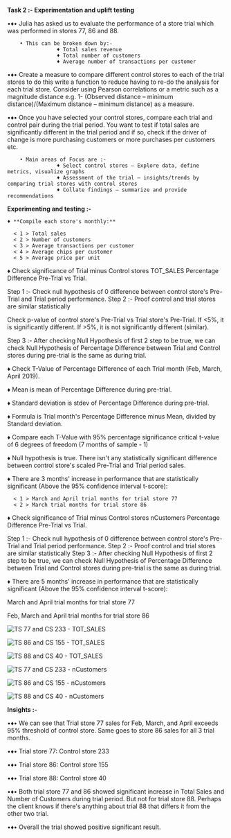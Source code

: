 **Task 2 :-
Experimentation and uplift testing**

•♦• Julia has asked us to evaluate the performance of a store trial which was performed in stores 77, 86 and 88.

        • This can be broken down by:-
                    ♦ Total sales revenue
                    ♦ Total number of customers
                    ♦ Average number of transactions per customer
•♦• Create a measure to compare different control stores to each of the trial stores to do this write a function to reduce having to re-do the analysis for each trial store. Consider using Pearson correlations or a metric such as a magnitude distance e.g. 1- (Observed distance – minimum distance)/(Maximum distance – minimum distance) as a measure.

•♦• Once you have selected your control stores, compare each trial and control pair during the trial period. You want to test if total sales are significantly different in the trial period and if so, check if the driver of change is more purchasing customers or more purchases per customers etc.

        • Main areas of Focus are :-
                    ♦ Select control stores – Explore data, define metrics, visualize graphs
                    ♦ Assessment of the trial – insights/trends by comparing trial stores with control stores
                    ♦ Collate findings – summarize and provide recommendations


**Experimenting and testing :-**

    ♦ **Compile each store's monthly:**
      
      < 1 > Total sales
      < 2 > Number of customers
      < 3 > Average transactions per customer
      < 4 > Average chips per customer
      < 5 > Average price per unit

♦ Check significance of Trial minus Control stores TOT_SALES Percentage Difference Pre-Trial vs Trial.

Step 1 :- Check null hypothesis of 0 difference between control store's Pre-Trial and Trial period performance.
Step 2 :- Proof control and trial stores are similar statistically

Check p-value of control store's Pre-Trial vs Trial store's Pre-Trial. If <5%, it is significantly different. If >5%, it is not significantly different (similar).

Step 3 :- After checking Null Hypothesis of first 2 step to be true, we can check Null Hypothesis of Percentage Difference between Trial and Control stores during pre-trial is the same as during trial.

  ♦ Check T-Value of Percentage Difference of each Trial month (Feb, March, April 2019).

  ♦ Mean is mean of Percentage Difference during pre-trial.

  ♦ Standard deviation is stdev of Percentage Difference during pre-trial.

  ♦ Formula is Trial month's Percentage Difference minus Mean, divided by Standard deviation.

  ♦ Compare each T-Value with 95% percentage significance critical t-value of 6 degrees of freedom (7 months of sample - 1)

  ♦ Null hypothesis is true. There isn't any statistically significant difference between control store's scaled Pre-Trial and Trial period sales.

  ♦ There are 3 months' increase in performance that are statistically significant (Above the 95% confidence interval t-score):
  
      < 1 > March and April trial months for trial store 77
      < 2 > March trial months for trial store 86
  
  ♦ Check significance of Trial minus Control stores nCustomers Percentage Difference Pre-Trial vs Trial.

Step 1 :- Check null hypothesis of 0 difference between control store's Pre-Trial and Trial period performance.
Step 2 :- Proof control and trial stores are similar statistically
Step 3 :- After checking Null Hypothesis of first 2 step to be true, we can check Null Hypothesis of Percentage Difference between Trial and Control stores during pre-trial is the same as during trial.

  ♦ There are 5 months' increase in performance that are statistically significant (Above the 95% confidence interval t-score):
  
March and April trial months for trial store 77

Feb, March and April trial months for trial store 86

![TS 77 and CS 233 - TOT_SALES](https://user-images.githubusercontent.com/27211670/182024443-92dd6ab6-9351-4933-bca4-026d54193fd9.png)

![TS 86 and CS 155 - TOT_SALES](https://user-images.githubusercontent.com/27211670/182024457-a55adbcb-c5fe-43f6-a237-1675c93517ce.png)

![TS 88 and CS 40 - TOT_SALES](https://user-images.githubusercontent.com/27211670/182024474-cbc431d6-5f6e-4038-939c-21dbde3a945d.png)


![TS 77 and CS 233 - nCustomers](https://user-images.githubusercontent.com/27211670/182024498-b3c04c67-8a1f-47d4-8055-5e83a33c3897.png)

![TS 86 and CS 155 - nCustomers](https://user-images.githubusercontent.com/27211670/182024507-c5f80354-3c76-468c-b4d1-3bfa3249564e.png)

![TS 88 and CS 40 - nCustomers](https://user-images.githubusercontent.com/27211670/182024523-3db0cbcb-74a8-45e0-8913-339fd901d15e.png)


**Insights :-**

•♦• We can see that Trial store 77 sales for Feb, March, and April exceeds 95% threshold of control store. Same goes to store 86 sales for all 3 trial months.

•♦• Trial store 77: Control store 233

•♦• Trial store 86: Control store 155

•♦• Trial store 88: Control store 40

•♦• Both trial store 77 and 86 showed significant increase in Total Sales and Number of Customers during trial period. But not for trial store 88. Perhaps the client knows if there's anything about trial 88 that differs it from the other two trial.

•♦• Overall the trial showed positive significant result.
